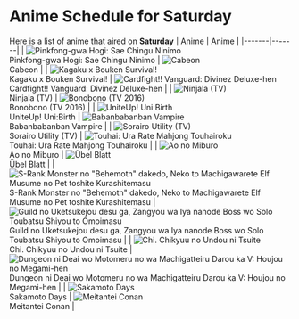 # Anime Schedule for Saturday
Here is a list of anime that aired on **Saturday** 
| Anime | Anime |
|-------|-------|
| ![Pinkfong-gwa Hogi: Sae Chingu Ninimo](https://cdn.myanimelist.net/images/anime/1552/145268.webp)<br>Pinkfong-gwa Hogi: Sae Chingu Ninimo | ![Cabeon](https://cdn.myanimelist.net/images/anime/1340/138135.webp)<br>Cabeon |
| ![Kagaku x Bouken Survival!](https://cdn.myanimelist.net/images/anime/1836/145604.webp)<br>Kagaku x Bouken Survival! | ![Cardfight!! Vanguard: Divinez Deluxe-hen](https://cdn.myanimelist.net/images/anime/1022/146945.webp)<br>Cardfight!! Vanguard: Divinez Deluxe-hen |
| ![Ninjala (TV)](https://cdn.myanimelist.net/images/anime/1552/119871.webp)<br>Ninjala (TV) | ![Bonobono (TV 2016)](https://cdn.myanimelist.net/images/anime/13/77617.webp)<br>Bonobono (TV 2016) |
| ![UniteUp! Uni:Birth](https://cdn.myanimelist.net/images/anime/1561/145507.webp)<br>UniteUp! Uni:Birth | ![Babanbabanban Vampire](https://cdn.myanimelist.net/images/anime/1221/146649.webp)<br>Babanbabanban Vampire |
| ![Sorairo Utility (TV)](https://cdn.myanimelist.net/images/anime/1909/146787.webp)<br>Sorairo Utility (TV) | ![Touhai: Ura Rate Mahjong Touhairoku](https://cdn.myanimelist.net/images/anime/1306/145571.webp)<br>Touhai: Ura Rate Mahjong Touhairoku |
| ![Ao no Miburo](https://cdn.myanimelist.net/images/anime/1079/147334.webp)<br>Ao no Miburo | ![Übel Blatt](https://cdn.myanimelist.net/images/anime/1647/146961.webp)<br>Übel Blatt |
| ![S-Rank Monster no "Behemoth" dakedo, Neko to Machigawarete Elf Musume no Pet toshite Kurashitemasu](https://cdn.myanimelist.net/images/anime/1656/146916.webp)<br>S-Rank Monster no "Behemoth" dakedo, Neko to Machigawarete Elf Musume no Pet toshite Kurashitemasu | ![Guild no Uketsukejou desu ga, Zangyou wa Iya nanode Boss wo Solo Toubatsu Shiyou to Omoimasu](https://cdn.myanimelist.net/images/anime/1904/144608.webp)<br>Guild no Uketsukejou desu ga, Zangyou wa Iya nanode Boss wo Solo Toubatsu Shiyou to Omoimasu |
| ![Chi. Chikyuu no Undou ni Tsuite](https://cdn.myanimelist.net/images/anime/1749/145922.webp)<br>Chi. Chikyuu no Undou ni Tsuite | ![Dungeon ni Deai wo Motomeru no wa Machigatteiru Darou ka V: Houjou no Megami-hen](https://cdn.myanimelist.net/images/anime/1299/144738.webp)<br>Dungeon ni Deai wo Motomeru no wa Machigatteiru Darou ka V: Houjou no Megami-hen |
| ![Sakamoto Days](https://cdn.myanimelist.net/images/anime/1026/146459.webp)<br>Sakamoto Days | ![Meitantei Conan](https://cdn.myanimelist.net/images/anime/7/75199.webp)<br>Meitantei Conan |
